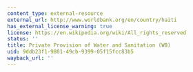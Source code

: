 ```yaml
---
content_type: external-resource
external_url: http://www.worldbank.org/en/country/haiti
has_external_license_warning: true
license: https://en.wikipedia.org/wiki/All_rights_reserved
status: ''
title: Private Provision of Water and Sanitation (WB)
uid: 9ddb23f1-9801-49cb-9399-05f15fcc83b5
wayback_url: ''
---
```

